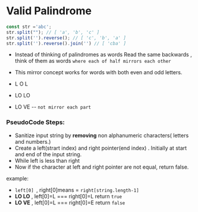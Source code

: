 # Valid Palindrome 

```javascript
const str ='abc';
str.split(""); // [ 'a', 'b', 'c' ]
str.split('').reverse(); // [ 'c', 'b', 'a' ]
str.split('').reverse().join('') // [ 'cba' ]

```
- Instead of thinking of palindromes as words Read the same backwards , think of them as words `where each of half mirrors each other`

- This mirror concept works for words with both even and odd letters.

 - L O L
 - LO LO
 - LO VE -- `not mirror each part`


### PseudoCode Steps:

- Sanitize input string by **removing** non alphanumeric characters( letters and numbers.)
- Create a left(strart index) and right pointer(end index) . Initially at start and end of the input string.
- While left is less than right
- Now if the character at left and right pointer are not equal, return false.

example: 
- `left[0] `,  right[0]means = `right[string.length-1]` 
- **LO LO** , left[0]=L === right[0]=L return `true`
- **LO VE** , left[0]=L === right[0]=E return `false`

